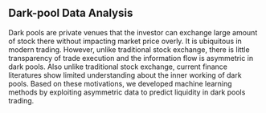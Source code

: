## Dark-pool Data Analysis

  Dark pools are private venues that the investor can exchange large amount of stock there without impacting market price overly. 
  It is ubiquitous in modern trading. However, unlike traditional stock exchange, there is little transparency of trade execution and the information flow is asymmetric in dark pools. 
  Also unlike traditional stock exchange, current finance literatures show limited understanding about the inner working of dark pools. 
  Based on these motivations, we developed machine learning methods by exploiting asymmetric data to predict liquidity in dark pools trading. 
  
